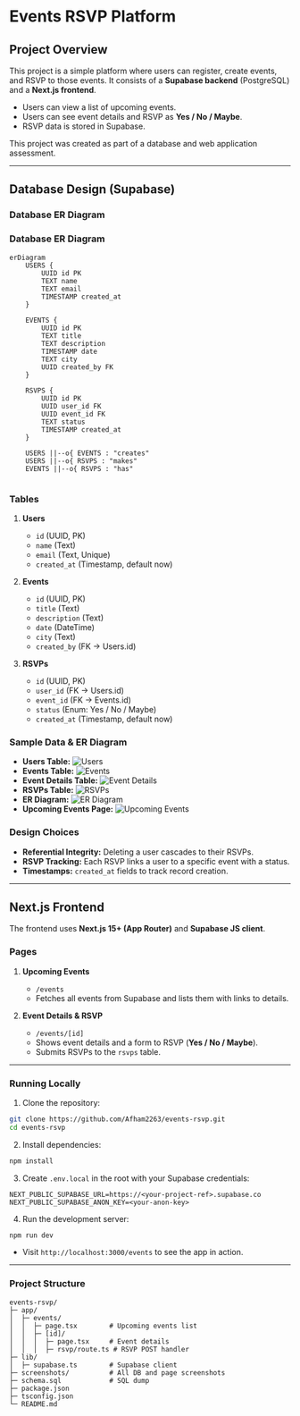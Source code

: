 # Events RSVP Platform

## Project Overview

This project is a simple platform where users can register, create events, and RSVP to those events. It consists of a **Supabase backend** (PostgreSQL) and a **Next.js frontend**.

* Users can view a list of upcoming events.
* Users can see event details and RSVP as **Yes / No / Maybe**.
* RSVP data is stored in Supabase.

This project was created as part of a database and web application assessment.

---

## Database Design (Supabase)


### Database ER Diagram

### Database ER Diagram

```mermaid
erDiagram
    USERS {
        UUID id PK
        TEXT name
        TEXT email
        TIMESTAMP created_at
    }
    
    EVENTS {
        UUID id PK
        TEXT title
        TEXT description
        TIMESTAMP date
        TEXT city
        UUID created_by FK
    }
    
    RSVPS {
        UUID id PK
        UUID user_id FK
        UUID event_id FK
        TEXT status
        TIMESTAMP created_at
    }
    
    USERS ||--o{ EVENTS : "creates"
    USERS ||--o{ RSVPS : "makes"
    EVENTS ||--o{ RSVPS : "has"


```
### Tables

1. **Users**

   * `id` (UUID, PK)
   * `name` (Text)
   * `email` (Text, Unique)
   * `created_at` (Timestamp, default now)

2. **Events**

   * `id` (UUID, PK)
   * `title` (Text)
   * `description` (Text)
   * `date` (DateTime)
   * `city` (Text)
   * `created_by` (FK → Users.id)

3. **RSVPs**

   * `id` (UUID, PK)
   * `user_id` (FK → Users.id)
   * `event_id` (FK → Events.id)
   * `status` (Enum: Yes / No / Maybe)
   * `created_at` (Timestamp, default now)

### Sample Data & ER Diagram

* **Users Table:** ![Users](screenshots/users.png)
* **Events Table:** ![Events](screenshots/events.png)
* **Event Details Table:** ![Event Details](screenshots/events_details.png)
* **RSVPs Table:** ![RSVPs](screenshots/rsvps.png)
* **ER Diagram:** ![ER Diagram](screenshots/Er.png)
* **Upcoming Events Page:** ![Upcoming Events](screenshots/events_t.png)

### Design Choices

* **Referential Integrity:** Deleting a user cascades to their RSVPs.
* **RSVP Tracking:** Each RSVP links a user to a specific event with a status.
* **Timestamps:** `created_at` fields to track record creation.

---

## Next.js Frontend

The frontend uses **Next.js 15+ (App Router)** and **Supabase JS client**.

### Pages

1. **Upcoming Events**

   * `/events`
   * Fetches all events from Supabase and lists them with links to details.

2. **Event Details & RSVP**

   * `/events/[id]`
   * Shows event details and a form to RSVP (**Yes / No / Maybe**).
   * Submits RSVPs to the `rsvps` table.

---

### Running Locally

1. Clone the repository:

```bash
git clone https://github.com/Afham2263/events-rsvp.git
cd events-rsvp
```

2. Install dependencies:

```bash
npm install
```

3. Create `.env.local` in the root with your Supabase credentials:

```env
NEXT_PUBLIC_SUPABASE_URL=https://<your-project-ref>.supabase.co
NEXT_PUBLIC_SUPABASE_ANON_KEY=<your-anon-key>
```

4. Run the development server:

```bash
npm run dev
```

* Visit `http://localhost:3000/events` to see the app in action.

---

### Project Structure

```
events-rsvp/
├─ app/
│  ├─ events/
│  │  ├─ page.tsx        # Upcoming events list
│  │  ├─ [id]/
│  │  │  ├─ page.tsx     # Event details
│  │  │  ├─ rsvp/route.ts # RSVP POST handler
├─ lib/
│  ├─ supabase.ts        # Supabase client
├─ screenshots/          # All DB and page screenshots
├─ schema.sql            # SQL dump
├─ package.json
├─ tsconfig.json
└─ README.md
```

